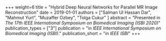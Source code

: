 +++
weight=6
title = "Hybrid Deep Neural Networks for Parallel MR Image Reconstruction"
date = 2019-01-01
authors = ["Salman Ul Hassan Dar", "Mahmut Yurt", "Muzaffer Ozbey", "Tolga Cukur" ]
abstract = "Presented in *The 17th IEEE International Symposium on Biomedical Imaging (ISBI 2020)*"
publication_types = ["3"]
publication = "in *IEEE International Symposium on Biomedical Imaging (ISBI)*."
publication_short = "in *IEEE ISBI*"
+++
